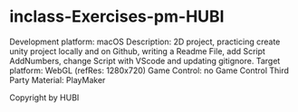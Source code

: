 # inclass-Exercises-pm-HUBI
Development platform: macOS 
Description: 2D project, practicing create unity project locally and
on Github, writing a Readme File, add Script AddNumbers, change Script with VScode and updating gitignore.
Target platform: WebGL (refRes: 1280x720)
Game Control: no Game Control
Third Party Material: PlayMaker

Copyright by HUBI